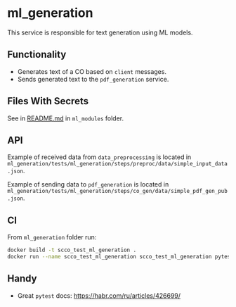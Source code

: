 # ml_generation

This service is responsible for text generation using ML models.


## Functionality
* Generates text of a CO based on `client` messages.
* Sends generated text to the `pdf_generation` service.


## Files With Secrets
See in [README.md](ml_models/README.md) in `ml_modules` folder.


## API
Example of received data from `data_preprocessing` is located in `ml_generation/tests/ml_generation/steps/preproc/data/simple_input_data.json`.

Example of sending data to `pdf_generation` is located in `ml_generation/tests/ml_generation/steps/co_gen/data/simple_pdf_gen_pub.json`.


## CI
From `ml_generation` folder run:
```bash
docker build -t scco_test_ml_generation .
docker run --name scco_test_ml_generation scco_test_ml_generation pytest
```


## Handy
* Great `pytest` docs: https://habr.com/ru/articles/426699/
